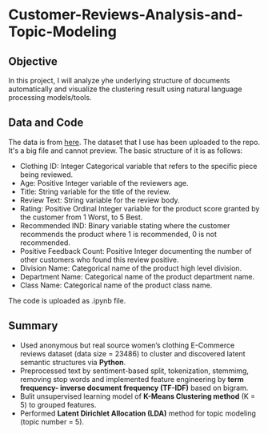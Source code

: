 # Customer-Reviews-Analysis-and-Topic-Modeling

## Objective
In this project, I will analyze yhe underlying structure of documents automatically and visualize the clustering result using natural language processing models/tools. 

## Data and Code
The data is from [here](https://snap.stanford.edu/data/web-Amazon.html). The dataset that I use has been uploaded to the repo. It's a big file and cannot preview. The basic structure of it is as follows: 
- Clothing ID: Integer Categorical variable that refers to the specific piece being reviewed. 
- Age: Positive Integer variable of the reviewers age.
- Title: String variable for the title of the review.
- Review Text: String variable for the review body.
- Rating: Positive Ordinal Integer variable for the product score granted by the customer from 1 Worst, to 5 Best.
- Recommended IND: Binary variable stating where the customer recommends the product where 1 is recommended, 0 is not recommended.
- Positive Feedback Count: Positive Integer documenting the number of other customers who found this review positive.
- Division Name: Categorical name of the product high level division.
- Department Name: Categorical name of the product department name.
- Class Name: Categorical name of the product class name.

The code is uploaded as .ipynb file.

## Summary
- Used anonymous but real source women’s clothing E-Commerce reviews dataset (data size = 23486) to cluster and discovered latent semantic structures via **Python**.
- Preprocessed text by sentiment-based split, tokenization, stemmimg, removing stop words and implemented feature engineering by **term frequency- inverse document frequency (TF-IDF)** based on bigram.
- Bulit unsupervised learning model of **K-Means Clustering method** (K = 5) to grouped features.
- Performed **Latent Dirichlet Allocation (LDA)** method for topic modeling (topic number = 5).
